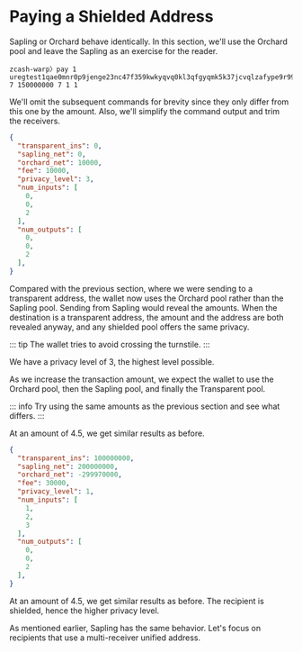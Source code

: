 # Paying a Shielded Address

Sapling or Orchard behave identically. In this section, we'll use the Orchard pool and leave the Sapling as an exercise for the reader.

```
zcash-warp〉pay 1 uregtest1qae0mnr0p9jenge23nc47f359kwkyqvq0kl3qfgyqmk5k37jcvqlzafype9r99yxwfhs38q3w0a2qgam489deht2fguv6hg6g5m0c5vk 7 150000000 7 1 1
```

We'll omit the subsequent commands for brevity since they only differ from this one by the amount. Also, we'll simplify the command output and trim the receivers. 

```json
{
  "transparent_ins": 0,
  "sapling_net": 0,
  "orchard_net": 10000,
  "fee": 10000,
  "privacy_level": 3,
  "num_inputs": [
    0,
    0,
    2
  ],
  "num_outputs": [
    0,
    0,
    2
  ],
}
```

Compared with the previous section, where we were sending to a transparent address, the wallet now uses the Orchard pool rather than the Sapling pool. Sending from Sapling would reveal the amounts. When the destination is a transparent address, the amount and the address are both revealed anyway, and any shielded pool offers the same privacy.

::: tip
The wallet tries to avoid crossing the turnstile.
:::

We have a privacy level of 3, the highest level possible.

As we increase the transaction amount, we expect the wallet to use the Orchard pool, then the Sapling pool, and finally the Transparent pool.

::: info
Try using the same amounts as the previous section and see what
differs.
:::

At an amount of 4.5, we get similar results as before.

```json
{
  "transparent_ins": 100000000,
  "sapling_net": 200000000,
  "orchard_net": -299970000,
  "fee": 30000,
  "privacy_level": 1,
  "num_inputs": [
    1,
    2,
    3
  ],
  "num_outputs": [
    0,
    0,
    2
  ],
}
```

At an amount of 4.5, we get similar results as before. The recipient is shielded, hence the higher privacy level.

As mentioned earlier, Sapling has the same behavior. Let's focus
on recipients that use a multi-receiver unified address.
